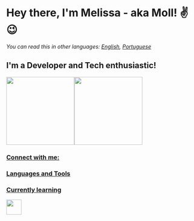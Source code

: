 # Hey there, I'm Melissa - aka Moll! ✌😉

*You can read this in other languages: [English](README.md), [Portuguese](README_PT.md)*

## I'm a Developer and Tech enthusiastic!
<div><a href="https://github.com/mollsisa"><img height="180em" src="https://github-readme-stats.vercel.app/api/top-langs/?username=mollsisa&layout=compact&langs_count=7&theme=dracula"/><img height="180em" src="https://github-readme-stats.vercel.app/api?username=mollsisa&show_icons=true&theme=dracula&include_all_commits=true&count_private=true"/></div>

### Connect with me:

### Languages and Tools


### Currently learning
<img src="https://cdn.jsdelivr.net/gh/devicons/devicon/icons/linux/linux-original.svg" width="40" height="40"/>
